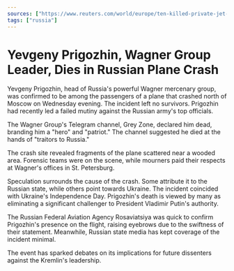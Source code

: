 ```yaml
---
sources: ["https://www.reuters.com/world/europe/ten-killed-private-jet-crash-north-moscow-tass-2023-08-23/", "https://www.bbc.com/news/world-europe-66601412"]
tags: ["russia"]
---
```

# Yevgeny Prigozhin, Wagner Group Leader, Dies in Russian Plane Crash

Yevgeny Prigozhin, head of Russia's powerful Wagner mercenary group, was confirmed to be among the passengers of a plane that crashed north of Moscow on Wednesday evening. The incident left no survivors. Prigozhin had recently led a failed mutiny against the Russian army's top officials.

The Wagner Group's Telegram channel, Grey Zone, declared him dead, branding him a "hero" and "patriot." The channel suggested he died at the hands of "traitors to Russia."

The crash site revealed fragments of the plane scattered near a wooded area. Forensic teams were on the scene, while mourners paid their respects at Wagner's offices in St. Petersburg.

Speculation surrounds the cause of the crash. Some attribute it to the Russian state, while others point towards Ukraine. The incident coincided with Ukraine's Independence Day. Prigozhin's death is viewed by many as eliminating a significant challenger to President Vladimir Putin's authority.

The Russian Federal Aviation Agency Rosaviatsiya was quick to confirm Prigozhin's presence on the flight, raising eyebrows due to the swiftness of their statement. Meanwhile, Russian state media has kept coverage of the incident minimal.

The event has sparked debates on its implications for future dissenters against the Kremlin's leadership.